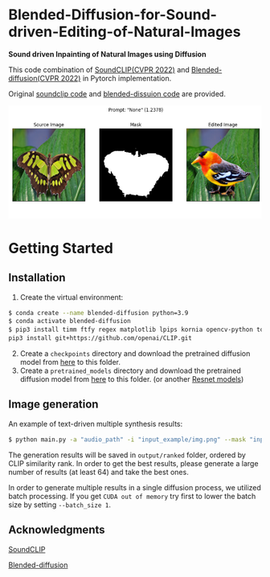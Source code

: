 # Blended-Diffusion-for-Sound-driven-Editing-of-Natural-Images

**Sound driven Inpainting of Natural Images using Diffusion**

This code combination of [SoundCLIP(CVPR 2022)](https://openaccess.thecvf.com/content/CVPR2022/papers/Lee_Sound-Guided_Semantic_Image_Manipulation_CVPR_2022_paper.pdf) and [Blended-diffusion(CVPR 2022)](https://openaccess.thecvf.com/content/CVPR2022/papers/Avrahami_Blended_Diffusion_for_Text-Driven_Editing_of_Natural_Images_CVPR_2022_paper.pdf) in Pytorch implementation.

Original [soundclip code](https://github.com/kuai-lab/sound-guided-semantic-image-manipulation) and [blended-dissuion code](https://github.com/omriav/blended-diffusion) are provided.

<img src="bird tweeting/output_i_7_b_0.png" width="600px">

# Getting Started
## Installation
1. Create the virtual environment:

```bash
$ conda create --name blended-diffusion python=3.9
$ conda activate blended-diffusion
$ pip3 install timm ftfy regex matplotlib lpips kornia opencv-python torch==1.9.0+cu111 torchvision==0.10.0+cu111 -f https://download.pytorch.org/whl/torch_stable.html
pip3 install git+https://github.com/openai/CLIP.git
```

2. Create a `checkpoints` directory and download the pretrained diffusion model from [here](https://drive.google.com/file/d/145NpznbcwMeoX-v8U-bUpu8eXILh3n7Z/view?usp=sharing) to this folder.
3. Create a `pretrained_models` directory and download the pretrained diffusion model from [here](https://download.pytorch.org/models/resnet18-5c106cde.pth) to this folder. (or another [Resnet models](https://pytorch.org/vision/0.8/_modules/torchvision/models/resnet.html))

## Image generation
An example of text-driven multiple synthesis results:

```bash
$ python main.py -a "audio_path" -i "input_example/img.png" --mask "input_example/mask.png" --output_path "output"
```

The generation results will be saved in `output/ranked` folder, ordered by CLIP similarity rank. In order to get the best results, please generate a large number of results (at least 64) and take the best ones.

In order to generate multiple results in a single diffusion process, we utilized batch processing. If you get `CUDA out of memory` try first to lower the batch size by setting `--batch_size 1`.


## Acknowledgments
[SoundCLIP](https://openaccess.thecvf.com/content/CVPR2022/papers/Lee_Sound-Guided_Semantic_Image_Manipulation_CVPR_2022_paper.pdf)

[Blended-diffusion](https://openaccess.thecvf.com/content/CVPR2022/papers/Avrahami_Blended_Diffusion_for_Text-Driven_Editing_of_Natural_Images_CVPR_2022_paper.pdf)
